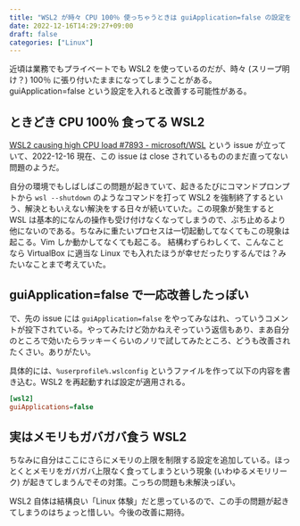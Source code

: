 ```yaml
---
title: "WSL2 が時々 CPU 100％ 使っちゃうときは guiApplication=false の設定を入れると改善するかもしれない"
date: 2022-12-16T14:29:27+09:00
draft: false
categories: ["Linux"]
---
```


近頃は業務でもプライベートでも WSL2 を使っているのだが、時々 (スリープ明け？) 100％ に張り付いたままになってしまうことがある。guiApplication=false という設定を入れると改善する可能性がある。

<!--more-->

## ときどき CPU 100％ 食ってる WSL2

[WSL2 causing high CPU load #7893 - microsoft/WSL](https://github.com/microsoft/WSL/issues/7893) という issue が立っていて、2022-12-16 現在、この issue は close されているもののまだ直ってない問題のようだ。

自分の環境でもしばしばこの問題が起きていて、起きるたびにコマンドプロンプトから `wsl --shutdown` のようなコマンドを打って WSL2 を強制終了するという、解決ともいえない解決をする日々が続いていた。この現象が発生すると WSL は基本的になんの操作も受け付けなくなってしまうので、ぶち止めるより他にないのである。ちなみに重たいプロセスは一切起動してなくてもこの現象は起こる。Vim しか動かしてなくても起こる。
結構わずらわしくて、こんなことなら VirtualBox に適当な Linux でも入れたほうが幸せだったりするんでは？みたいなことまで考えていた。

## guiApplication=false で一応改善したっぽい

で、先の issue には `guiApplication=false` をやってみなはれ、っていうコメントが投下されている。やってみたけど効かねえぞっていう返信もあり、まあ自分のところで効いたらラッキーくらいのノリで試してみたところ、どうも改善されたくさい。ありがたい。

具体的には、`%userprofile%.wslconfig` というファイルを作って以下の内容を書き込む。WSL2 を再起動すれば設定が適用される。

```ini
[wsl2]
guiApplications=false
```

## 実はメモリもガバガバ食う WSL2

ちなみに自分はここにさらにメモリの上限を制限する設定を追加している。ほっとくとメモリをガバガバ上限なく食ってしまうという現象 (いわゆるメモリリーク) が起きてしまうんでその対策。こっちの問題も未解決っぽい。

WSL2 自体は結構良い「Linux 体験」だと思っているので、この手の問題が起きてしまうのはちょっと惜しい。今後の改善に期待。
